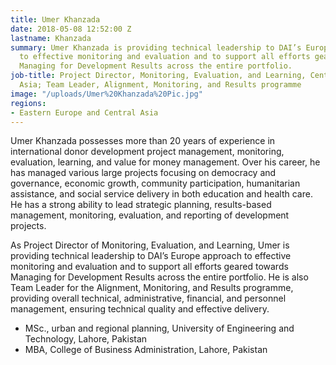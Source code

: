 ```yaml
---
title: Umer Khanzada
date: 2018-05-08 12:52:00 Z
lastname: Khanzada
summary: Umer Khanzada is providing technical leadership to DAI’s European approach
  to effective monitoring and evaluation and to support all efforts geared towards
  Managing for Development Results across the entire portfolio.
job-title: Project Director, Monitoring, Evaluation, and Learning, Central and South
  Asia; Team Leader, Alignment, Monitoring, and Results programme
image: "/uploads/Umer%20Khanzada%20Pic.jpg"
regions:
- Eastern Europe and Central Asia
---
```


Umer Khanzada possesses more than 20 years of experience in international donor development project management, monitoring, evaluation, learning, and value for money management. Over his career, he has managed various large projects focusing on democracy and governance, economic growth, community participation, humanitarian assistance, and social service delivery in both education and health care. He has a strong ability to lead strategic planning, results-based management, monitoring, evaluation, and reporting of development projects. 

As Project Director of Monitoring, Evaluation, and Learning, Umer is providing technical leadership to DAI’s Europe approach to effective monitoring and evaluation and to support all efforts geared towards Managing for Development Results across the entire portfolio. He is also Team Leader for the Alignment, Monitoring, and Results programme, providing overall technical, administrative, financial, and personnel management, ensuring technical quality and effective delivery.

* MSc., urban and regional planning, University of Engineering and Technology, Lahore, Pakistan
* MBA, College of Business Administration, Lahore, Pakistan